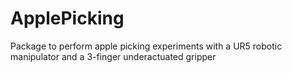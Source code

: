 # ApplePicking
Package to perform apple picking experiments with a UR5 robotic manipulator and a 3-finger underactuated gripper 
